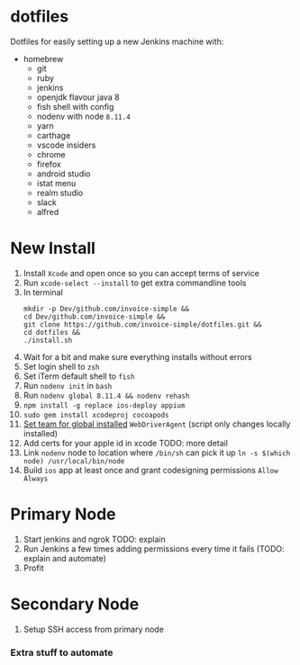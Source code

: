 # dotfiles

Dotfiles for easily setting up a new Jenkins machine with:

- homebrew
  - git
  - ruby
  - jenkins
  - openjdk flavour java 8
  - fish shell with config
  - nodenv with node `8.11.4`
  - yarn
  - carthage
  - vscode insiders
  - chrome
  - firefox
  - android studio
  - istat menu
  - realm studio
  - slack
  - alfred

# New Install

1. Install `Xcode` and open once so you can accept terms of service
2. Run `xcode-select --install` to get extra commandline tools
3. In terminal
   ```
   mkdir -p Dev/github.com/invoice-simple &&
   cd Dev/github.com/invoice-simple &&
   git clone https://github.com/invoice-simple/dotfiles.git &&
   cd dotfiles &&
   ./install.sh
   ```
4. Wait for a bit and make sure everything installs without errors
5. Set login shell to `zsh`
6. Set iTerm default shell to `fish`
7. Run `nodenv init` in `bash`
8. Run `nodenv global 8.11.4 && nodenv rehash`
9. `npm install -g replace ios-deploy appium`
10. `sudo gem install xcodeproj cocoapods`
11. [Set team for global installed](https://appium.readthedocs.io/en/latest/en/drivers/ios-xcuitest-real-devices/) `WebDriverAgent` (script only changes locally installed)
12. Add certs for your apple id in xcode TODO: more detail
13. Link `nodenv` node to location where `/bin/sh` can pick it up `ln -s $(which node) /usr/local/bin/node`
14. Build `ios` app at least once and grant codesigning permissions `Allow Always`

# Primary Node

1. Start jenkins and ngrok TODO: explain
2. Run Jenkins a few times adding permissions every time it fails (TODO: explain and automate)
3. Profit

# Secondary Node

1. Setup SSH access from primary node

### Extra stuff to automate
